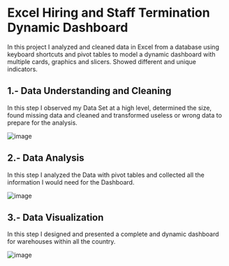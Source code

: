 # Excel Hiring and Staff Termination Dynamic Dashboard

In this project I analyzed and cleaned data in Excel from a database using keyboard shortcuts and pivot tables
to model a dynamic dashboard with multiple cards, graphics and slicers. Showed different and unique indicators.

## 1.- Data Understanding and Cleaning

In this step I observed my Data Set at a high level, determined the size, found missing data and
cleaned and transformed useless or wrong data to prepare for the analysis.

![image](https://user-images.githubusercontent.com/123695844/228675281-b0721342-3cd9-4e34-ad90-ec148cfe51d5.png)

## 2.- Data Analysis

In this step I analyzed the Data with pivot tables and collected all the information I would need for the Dashboard.

![image](https://user-images.githubusercontent.com/123695844/228675864-90c79533-370f-4a4f-b16a-39bf49f247b1.png)

## 3.- Data Visualization

In this step I designed and presented a complete and dynamic dashboard for warehouses within all the country.

![image](https://user-images.githubusercontent.com/123695844/228676250-62923dd6-4dc6-459d-99b4-1b0a54564aa5.png)
